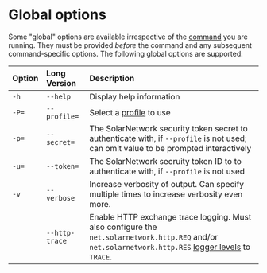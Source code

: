 # Global options

Some "global" options are available irrespective of the [command](commands/index.md) you are running.
They must be provided _before_ the command and any subsequent command-specific options. The following global options are supported:

<div markdown="1" class="options-explicit-col-widths">

| Option | Long Version | Description |
|:-------|:-------------|:------------|
| `-h` | `--help` | Display help information |
| `-P=` | `--profile=` | Select a [profile](profiles.md) to use |
| `-p=` | `--secret=` | The SolarNetwork security token secret to authenticate with, if `--profile` is not used; can omit value to be prompted interactively |
| `-u=` | `--token=` | The SolarNetwork secruity token ID to to authenticate with, if `--profile` is not used |
| `-v` | `--verbose` | Increase verbosity of output. Can specify multiple times to increase verbosity even more. |
|  | `--http-trace` | Enable HTTP exchange trace logging. Must also configure the `net.solarnetwork.http.REQ` and/or `net.solarnetwork.http.RES` [logger levels](logging.md) to `TRACE`. |

</div>
